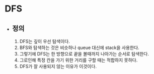 # DFS

- ## 정의
  
  1. DFS는 깊이 우선 탐색이다.
  2. BFS와 탐색하는 것은 비슷하나 queue 대신에 stack을 사용한다.
  3. 그렇기에 DFS는 한 방향으로 끝을 볼때까지 나아가는 순서로 탐색한다.
  4. 그로인해 특정 칸을 가기 위한 거리를 구할 때는 적합하지 못하다.
  5. DFS가 잘 사용되지 않는 이유가 이것이다.
  